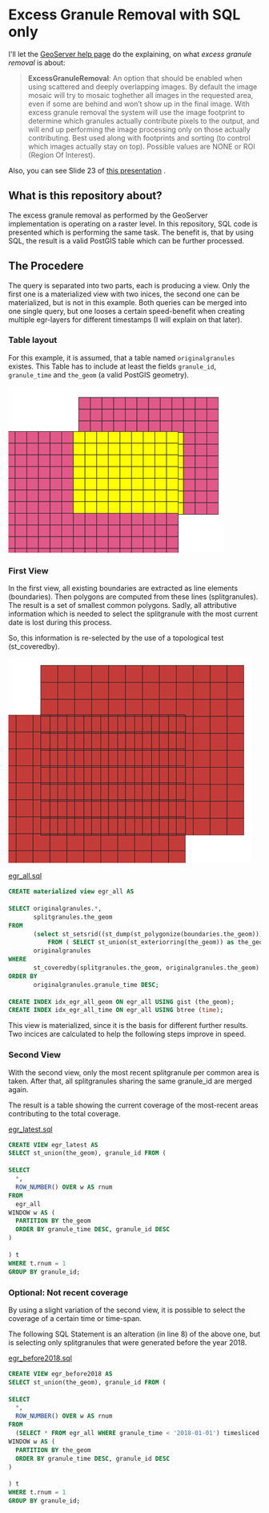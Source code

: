 # Excess Granule Removal with SQL only

I'll let the [GeoServer help page](https://geoserver.geo-solutions.it/edu/en/raster_data/mosaic_pyramid.html) do the explaining, on what *excess granule removal* is about:

> **ExcessGranuleRemoval**: An option that should be enabled when using scattered and deeply overlapping images. By default the image mosaic will try to mosaic toghether all images in the requested area, even if some are behind and won’t show up in the final image. With excess granule removal the system will use the image footprint to determine which granules actually contribute pixels to the output, and will end up performing the image processing only on those actually contributing. Best used along with footprints and sorting (to control which images actually stay on top). Possible values are NONE or ROI (Region Of Interest).

Also, you can see Slide 23 of [this presentation](https://www.slideshare.net/geosolutions/state-of-geoserver-foss4g-2016) .

## What is this repository about?

The excess granule removal as performed by the GeoServer implementation is operating on a raster level. In this repository, SQL code is presented which is performing the same task. The benefit is, that by using SQL, the result is a valid PostGIS table which can be further processed.

## The Procedere

The query is separated into two parts, each is producing a view. Only the first one is a materialized view with two inices, the second one can be materialized, but is not in this example.
Both queries can be merged into one single query, but one looses a certain speed-benefit when creating multiple egr-layers for different timestamps (I will explain on that later).

### Table layout

For this example, it is assumed, that a table named `originalgranules` existes. This Table has to include at least the fields `granule_id`, `granule_time` and `the_geom` (a valid PostGIS geometry).

![Original Granules](https://github.com/scubbx/egr-sql/blob/master/originalgranules.png "Original Granules")

### First View

In the first view, all existing boundaries are extracted as line elements (boundaries). Then polygons are computed from these lines (splitgranules). The result is a set of smallest common polygons.
Sadly, all attributive information which is needed to select the splitgranule with the most current date is lost during this process.

So, this information is re-selected by the use of a topological test (st_coveredby).

![Split Granules](https://github.com/scubbx/egr-sql/blob/master/splitgranules.png "Split Granules")

[egr_all.sql](https://github.com/scubbx/egr-sql/blob/master/egr_all.sql)

```SQL
CREATE materialized view egr_all AS

SELECT originalgranules.*,
       splitgranules.the_geom
FROM
       (select st_setsrid((st_dump(st_polygonize(boundaries.the_geom))).geom, 31255) as the_geom 
           FROM ( SELECT st_union(st_exteriorring(the_geom)) as the_geom from originalgranules ) boundaries ) splitgranules,
       originalgranules
WHERE
       st_coveredby(splitgranules.the_geom, originalgranules.the_geom)
ORDER BY
       originalgranules.granule_time DESC;

CREATE INDEX idx_egr_all_geom ON egr_all USING gist (the_geom);
CREATE INDEX idx_egr_all_time ON egr_all USING btree (time);
```

This view is materialized, since it is the basis for different further results.
Two incices are calculated to help the following steps improve in speed.

### Second View

With the second view, only the most recent splitgranule per common area is taken. After that, all splitgranules sharing the same granule_id are merged again.

The result is a table showing the current coverage of the most-recent areas contributing to the total coverage.

[egr_latest.sql](https://github.com/scubbx/egr-sql/blob/master/egr_latest.sql)

```SQL
CREATE VIEW egr_latest AS
SELECT st_union(the_geom), granule_id FROM (

SELECT
  *,
  ROW_NUMBER() OVER w AS rnum
FROM
  egr_all
WINDOW w AS (
  PARTITION BY the_geom
  ORDER BY granule_time DESC, granule_id DESC
)

) t
WHERE t.rnum = 1
GROUP BY granule_id;
```

### Optional: Not recent coverage

By using a slight variation of the second view, it is possible to select the coverage of a certain time or time-span.

The following SQL Statement is an alteration (in line 8) of the above one, but is selecting only splitgranules that were generated before the year 2018.

[egr_before2018.sql](https://github.com/scubbx/egr-sql/blob/master/egr_before2018.sql)

```SQL
CREATE VIEW egr_before2018 AS
SELECT st_union(the_geom), granule_id FROM (

SELECT
  *,
  ROW_NUMBER() OVER w AS rnum
FROM
  (SELECT * FROM egr_all WHERE granule_time < '2018-01-01') timesliced
WINDOW w AS (
  PARTITION BY the_geom
  ORDER BY granule_time DESC, granule_id DESC
)

) t
WHERE t.rnum = 1
GROUP BY granule_id;
```
